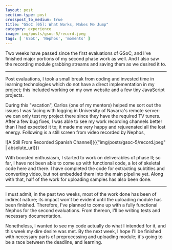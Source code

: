 ```yaml
---
layout: post
section-type: post
crosspost_to_medium: true
title: "GSoC [05]: What Works, Makes Me Jump"
category: experience
image: img/posts/gsoc-5/record.jpeg
tags: [ 'GSoC', 'Nephos', 'moments' ]
---
```

Two weeks have passed since the first evaluations of GSoC, and I've finished major portions of my second phase
work as well. And I also saw the recording module grabbing streams and saving them as we desired it to.

---

Post evaluations, I took a small break from coding and invested time in learning technologies which do not
have a direct implementation in my project; this included working on my own website and a few tiny JavaScript projects.

During this "vacation", Carlos (one of my mentors) helped me sort out the issues I was facing with logging in University
of Navarra's remote server: we can only test my project there since they have the required TV tuners. After a few bug fixes,
I was able to see my work recording channels better than I had expected it to; it made me very happy and rejuvenated all the 
lost energy. Following is a still screen from video recorded by Nephos,

![A Still From Recorded Spanish Channel]({{"img/posts/gsoc-5/record.jpeg" | absolute_url}})

With boosted enthusiasm, I started to work on deliverables of phase II; so far, I have not been able to come up with 
functional code, a lot of skeletal code here and there. I have completed the code for extracting subtitles and converting
video, but not embedded them into the main pipeline yet. Along with that, half of the work for uploading samples has also
been done.

---

I must admit, in the past two weeks, most of the work done has been of indirect nature; its impact won't be evident until
the uploading module has been finished. Therefore, I've planned to come up with a fully functional Nephos for the second 
evaluations. From thereon, I'll be writing tests and necessary documentation.

Nonetheless, I wanted to see my code actually do what I intended for it, and this week my dire desire was met. By the 
next week, I hope I'll be finished with necessary parts of preprocessing and uploading module; it's
going to be a race between the deadline, and learning.